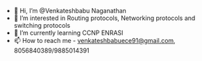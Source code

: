 - 👋 Hi, I’m @Venkateshbabu Naganathan
- 👀 I’m interested in Routing protocols, Networking protocols and switching protocols
- 🌱 I’m currently learning CCNP ENRASI
- 📫 How to reach me - venkateshbabuece91@gmail.com, 8056840389/9885014391
<!---
Venkatesh911010/Venkatesh911010 is a ✨ special ✨ repository because its `README.md` (this file) appears on your GitHub profile.
You can click the Preview link to take a look at your changes.
--->
